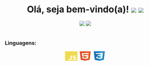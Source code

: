 <!-- ------------------ Cabeçalho, gif e ícone para me seguir -->
<div align="center">
  <!-- <img src="https://images.squarespace-cdn.com/content/v1/5feb6d8bfc15e836c6f54d8d/8eda2305-f243-4cfe-9cf2-ec5263e53653/frontend.gif"/></div> -->
  <h1 align="center"><!--<img width="4%" src="https://raw.githubusercontent.com/Jaydo-Coder/Jaydo-Coder/main/wave.gif">-->Olá, seja bem-vindo(a)!
  <a align="rigth"  href="https://github.com/Luhrodrigues45" target="_blank"><img width="8%" align="center" valign="middle"       src="https://img.shields.io/github/followers/Luhrodrigues45.svg?style=social&label=Follow&maxAge=2592000" target="_blank" /></a>
    <a align="rigth"  href="https://github.com/Luhrodrigues45" target="_blank"><img width="8%" align="center" valign="middle" src="https://media.licdn.com/dms/image/D4D12AQGHvJ-VPX_Usw/article-cover_image-shrink_600_2000/0/1686755671319?e=2147483647&v=beta&t=jstLIergXwNJD1dwKkAhI8-wIgvFyCYM73tOsob_RpU" target="_blank" /></a>
  </h1>
  
<!-- ------------------ Falo sobre o quê, e de qual empresa é o curso que estou estudando no momento -->

   <!--<p align="center">Atualmente estou estudando front-end da empresa <a href="https://zeroaoum.herospark.co/"><i>Zero ao um</i></a>.
   <p align="center">E JavaScript puro. da empresa <a href="https://cursos.dankicode.com/loja"><i>Danki Code</i></a>-->
 

<!-- ------------------ Estatísticas -->
  
<div align="center">
  <img height="150em" src="https://github-readme-stats.vercel.app/api?username=Luhrodrigues45&show_icons=true&theme=github_dark&include_all_commits=true&count_private=true"/>
   <img height="150em" src="https://github-readme-stats.vercel.app/api/top-langs/?username=Luhrodrigues45&layout=compact&langs_count=7&theme=github_dark"/>
</div>

<!-- ------------------ Linguagens e sistema operacional que uso -->
 
<div align="center" style="display: inline_block"><br>
  <h3 align="left">Linguagens:</h3>
    <img align="center" alt="Js" height="30" width="40" src="https://raw.githubusercontent.com/devicons/devicon/master/icons/javascript/javascript-plain.svg">
    <img align="center" alt="HTML" height="30" width="40" src="https://raw.githubusercontent.com/devicons/devicon/master/icons/html5/html5-original.svg">
    <img align="center" alt="CSS" height="30" width="40" src="https://raw.githubusercontent.com/devicons/devicon/master/icons/css3/css3-original.svg">
  
  ##
<!-- ------------------ Minhas redes sociais -->
  
  <!-- <h3 align="left">Rede social:</h3>
    <a href="https://www.instagram.com/luhrodrigues45/" target="_blank"><img src="https://img.shields.io/badge/Instagram-E4405F?style=for-the-badge&logo=instagram&logoColor=white" target="_blank"></a> -->
</div>
